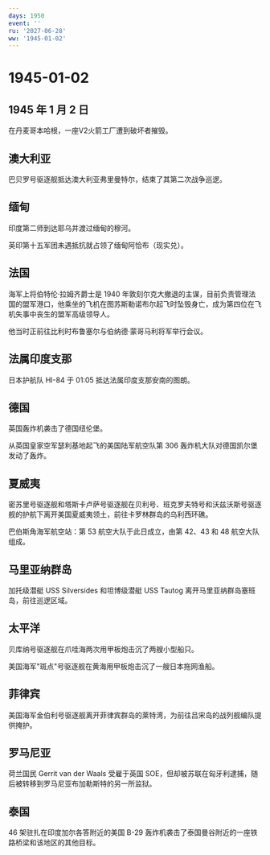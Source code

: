 ```yaml
---
days: 1950
event: ''
ru: '2027-06-28'
ww: '1945-01-02'
---
```


# 1945-01-02

## 1945 年 1 月 2 日

在丹麦哥本哈根，一座V2火箭工厂遭到破坏者摧毁。

## 澳大利亚

巴贝罗号驱逐舰抵达澳大利亚弗里曼特尔，结束了其第二次战争巡逻。

## 缅甸

印度第二师到达耶乌并渡过缅甸的穆河。

英印第十五军团未遇抵抗就占领了缅甸阿恰布（现实兑）。

## 法国

海军上将伯特伦·拉姆齐爵士是 1940
年敦刻尔克大撤退的主谋，目前负责管理法国的盟军港口，他乘坐的飞机在图苏斯勒诺布尔起飞时坠毁身亡，成为第四位在飞机失事中丧生的盟军高级领导人。

他当时正前往比利时布鲁塞尔与伯纳德·蒙哥马利将军举行会议。

## 法属印度支那

日本护航队 HI-84 于 01:05 抵达法属印度支那安南的图朗。

## 德国

英国轰炸机袭击了德国纽伦堡。

从英国皇家空军瑟利基地起飞的美国陆军航空队第 306
轰炸机大队对德国凯尔堡发动了轰炸。

## 夏威夷

密苏里号驱逐舰和塔斯卡卢萨号驱逐舰在贝利号、班克罗夫特号和沃兹沃斯号驱逐舰的护航下离开美国夏威夷领土，前往卡罗林群岛的乌利西环礁。

巴伯斯角海军航空站：第 53 航空大队于此日成立，由第 42、43 和 48
航空大队组成。

## 马里亚纳群岛

加托级潜艇 USS Silversides 和坦博级潜艇 USS Tautog
离开马里亚纳群岛塞班岛，前往巡逻区域。

## 太平洋

贝库纳号驱逐舰在爪哇海两次用甲板炮击沉了两艘小型船只。

美国海军"斑点"号驱逐舰在黄海用甲板炮击沉了一艘日本拖网渔船。

## 菲律宾

美国海军金伯利号驱逐舰离开菲律宾群岛的莱特湾，为前往吕宋岛的战列舰编队提供掩护。

## 罗马尼亚

荷兰国民 Gerrit van der Waals 受雇于英国
SOE，但却被苏联在匈牙利逮捕，随后被转移到罗马尼亚布加勒斯特的另一所监狱。

## 泰国

46 架驻扎在印度加尔各答附近的美国 B-29
轰炸机袭击了泰国曼谷附近的一座铁路桥梁和该地区的其他目标。